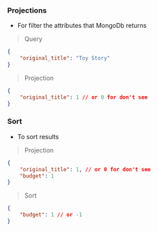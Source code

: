 ### Projections

- For filter the attributes that MongoDb returns

> Query

```json
{
	"original_title": "Toy Story"
}
```

> Projection

```json
{
	"original_title": 1 // or 0 for don't see
}
```

### Sort

- To sort results

> Projection

```json
{
	"original_title": 1, // or 0 for don't see
	"budget": 1
}
```

> Sort

```json
{
	"budget": 1 // or -1
}
```
